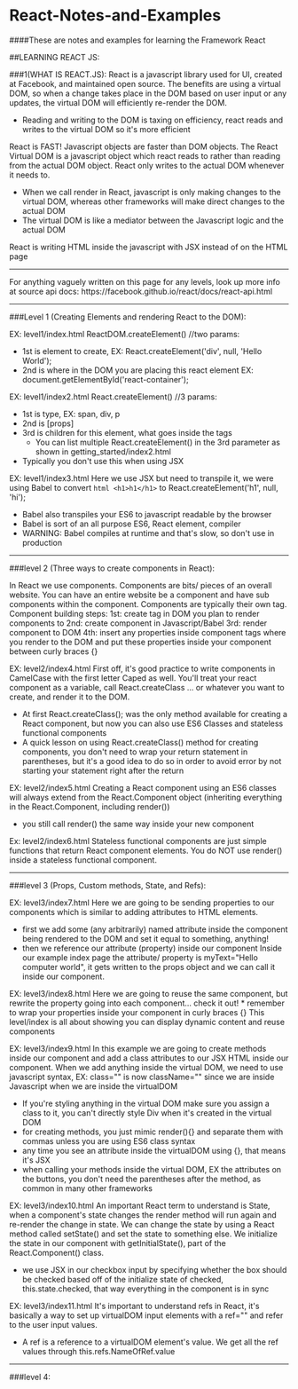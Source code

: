 # React-Notes-and-Examples
####These are notes and examples for learning the Framework React

##LEARNING REACT JS:

###1(WHAT IS REACT.JS):
React is a javascript library used for UI, created at Facebook, and maintained open source. The benefits are using a virtual DOM, so when a change takes place in the DOM based on user input or any updates, the virtual DOM will efficiently re-render the DOM.
* Reading and writing to the DOM is taxing on efficiency, react reads and writes to the virtual DOM so it's more efficient

React is FAST! Javascript objects are faster than DOM objects. The React Virtual DOM is a javascript object which react reads to rather than reading from the actual DOM object. React only writes to the actual DOM whenever it needs to.
* When we call render in React, javascript is only making changes to the virtual DOM, whereas other frameworks will make direct changes to the actual DOM
* The virtual DOM is like a mediator between the Javascript logic and the actual DOM

React is writing HTML inside the javascript with JSX instead of on the HTML page
<hr>
  For anything vaguely written on this page for any levels, look up more info at source api docs: https://facebook.github.io/react/docs/react-api.html
<hr>

###Level 1 (Creating Elements and rendering React to the DOM):

EX: level1/index.html
ReactDOM.createElement()
  //two params:
* 1st is element to create, EX: React.createElement('div', null, 'Hello World');
* 2nd is where in the DOM you are placing this react element EX: document.getElementById('react-container');

EX: level1/index2.html
React.createElement()
  //3 params:
  * 1st is type, EX: span, div, p
  * 2nd is [props]
  * 3rd is children for this element, what goes inside the tags
    * You can list multiple React.createElement() in the 3rd parameter as shown in getting_started/index2.html
  * Typically you don't use this when using JSX

EX: level1/index3.html
Here we use JSX but need to transpile it, we were using Babel to convert ```html <h1>h1</h1>``` to React.createElement('h1', null, 'hi');
  * Babel also transpiles your ES6 to javascript readable by the browser
  * Babel is sort of an all purpose ES6, React element, compiler
  * WARNING: Babel compiles at runtime and that's slow, so don't use in production
<hr>
###level 2 (Three ways to create components in React):

In React we use components. Components are bits/ pieces of an overall website. You can have an entire website be a component and have sub components within the component. Components are typically their own tag.
  Component building steps:
    1st: create tag in DOM you plan to render components to
    2nd: create component in Javascript/Babel
    3rd: render component to DOM
    4th: insert any properties inside component tags where you render to the DOM and put these properties inside your component between curly braces {}

EX: level2/index4.html
First off, it's good practice to write components in CamelCase with the first letter Caped as well. You'll treat your react component as a variable, call React.createClass ... or whatever you want to create, and render it to the DOM.
  * At first React.createClass(); was the only method available for creating a React component, but now you can also use ES6 Classes and stateless functional components
  * A quick lesson on using React.createClass() method for creating components, you don't need to wrap your return statement in parentheses, but it's a good idea to do so in order to avoid error by not starting your statement right after the return

EX: level2/index5.html
Creating a React component using an ES6 classes will always extend from the React.Component object (inheriting everything in the React.Component, including render())
  * you still call render() the same way inside your new component

Ex: level2/index6.html
Stateless functional components are just simple functions that return React component elements. You do NOT use render() inside a stateless functional component.

<hr>
###level 3 (Props, Custom methods, State, and Refs):

EX: level3/index7.html
Here we are going to be sending properties to our components which is similar to adding attributes to HTML elements.
  * first we add some (any arbitrarily) named attribute inside the component being rendered to the DOM and set it equal to something, anything!
  * then we reference our attribute (property) inside our component
Inside our example index page the attribute/ property is myText="Hello computer world", it gets written to the props object and we can call it inside our component.

EX: level3/index8.html
  Here we are going to reuse the same component, but rewrite the property going into each component... check it out!
    * remember to wrap your properties inside your component in curly braces {}
  This level/index is all about showing you can display dynamic content and reuse components

EX: level3/index9.html
In this example we are going to create methods inside our component and add a class attributes to our JSX HTML inside our component. When we add anything inside the virtual DOM, we need to use javascript syntax, EX: class="" is now className="" since we are inside Javascript when we are inside the virtualDOM
  * If you're styling anything in the virtual DOM make sure you assign a class to it, you can't directly style Div when it's created in the virtual DOM
  * for creating methods, you just mimic render(){} and separate them with commas unless you are using ES6 class syntax
  * any time you see an attribute inside the virtualDOM using {}, that means it's JSX
  * when calling your methods inside the virtual DOM, EX the attributes on the buttons, you don't need the parentheses after the method, as common in many other frameworks

EX: level3/index10.html
An important React term to understand is State, when a component's state changes the render method will run again and re-render the change in state. We can change the state by using a React method called setState() and set the state to something else. We initialize the state in our component with getInitialState(), part of the React.Component() class.
  * we use JSX in our checkbox input by specifying whether the box should be checked based off of the initialize state of checked, this.state.checked, that way everything in the component is in sync

EX: level3/index11.html
It's important to understand refs in React, it's basically a way to set up virtualDOM input elements with a ref="" and refer to the user input values.
  * A ref is a reference to a virtualDOM element's value. We get all the ref values through this.refs.NameOfRef.value
<hr>

###level 4:
